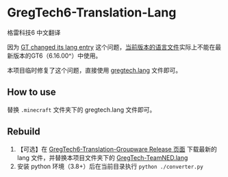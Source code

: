 # GregTech6-Translation-Lang

格雷科技6 中文翻译 

因为 [GT changed its lang entry](https://github.com/TeamNED/GregTech6-Translation-Groupware/issues/9) 这个问题，[当前版本的语言文件](https://github.com/TeamNED/GregTech6-Translation-Groupware/releases/tag/6.15.10-alpha.2)实际上不能在最新版本的GT6（6.16.00^）中使用。

本项目临时修复了这个问题，直接使用 [gregtech.lang](./gregtech.lang) 文件即可。

## How to use

替换 `.minecraft` 文件夹下的 gregtech.lang 文件即可。

## Rebuild

1. 【可选】在 [GregTech6-Translation-Groupware Release 页面](https://github.com/TeamNED/GregTech6-Translation-Groupware/releases) 下载最新的 lang 文件，并替换本项目文件夹下的 [GregTech-TeamNED.lang](./GregTech-TeamNED.lang)
2. 安装 python 环境（3.8+）后在当前目录执行 `python ./converter.py`

